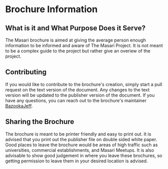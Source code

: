 # Brochure Information

## What is it and What Purpose Does it Serve?

The Masari brochure is aimed at giving the average person enough information to be informed and aware of The Masari Project.
It is not meant to be a complex guide to the project but rather give an overiew of the project. 

## Contributing

If you would like to contribute to the brochure's creation, simply start a pull request on the text version of the document. 
Any changes to the text version will be updated to the publisher version of the document. If you have any questions, you can 
reach out to the brochure's maintainer [BazookaJeff](https://twitter.com/bazookajeff). 

## Sharing the Brochure

The brochure is meant to be printer friendly and easy to print out. It is advised that you print out the publisher file on double
sided white paper. Good places to leave the brochure would be areas of high traffic such as universities, commercial establishments, 
and Masari Meetups. It is also advisable to show good judgement in where you leave these brochures, so getting permission to leave them
in your desired location is advised. 
